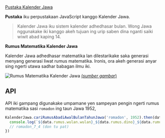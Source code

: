 [Pustaka Kalender Jawa](https://github.com/kalenderjawa/pustaka)

**Pustaka** iku perpustakaan JavaScript kanggo Kalender Jawa.

> Kalender Jawa iku sistem kalender adhedhasar bulan. Wong Jawa nggunakake iki kanggo akeh tujuan ing urip saben dina nganti saiki wiwit abad kaping 14.

**Rumus Matematika Kalender Jawa**

Kalender Jawa adhedhasar matematika lan dilestarikake saka generasi menyang generasi liwat rumus matematika. Ironis, ora akeh generasi anyar sing ngerti utawa sadhar babagan ilmu iki.

![Rumus Matematika Kalender Jawa](https://assets.caknun.com/media/2019/01/20190102-menek-kalender-4.jpg)
[(*sumber gambar*)](https://www.caknun.com/2019/kalender-jowo-digowo-kalender-arab-digarap-kalender-barat-diruwat)

## **API**

API iki gampang digunakake umpamane yen sampeyan pengin ngerti rumus matematika sasi `romadon` ing taun Jawa 1952,

```js
KalenderJawa.cariRumusAbadiAwalBulanTahunJawa('romadon', 1952).then(data => {
  console.log(`${data.rumus.wulan.wulan}_${data.rumus.dino}_${data.rumus.pasaran}`)
  // romadon_7_4 (don tu pat)
})
```